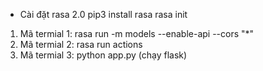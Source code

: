 ﻿* Cài đặt rasa 2.0 
  pip3 install rasa
  rasa init

1. Mã termial 1: rasa run -m models --enable-api --cors "*"
2. Mã termial 2: rasa run actions
3. Mã termial 3: python app.py (chạy flask)
